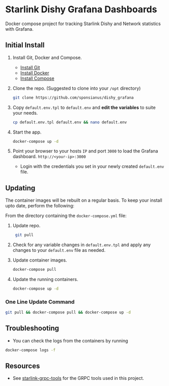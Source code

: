 # Starlink Dishy Grafana Dashboards

Docker compose project for tracking Starlink Dishy and Network statistics with Grafana.

## Initial Install

1. Install Git, Docker and Compose.
    - [Install Git](https://git-scm.com/book/en/v2/Getting-Started-Installing-Git)
    - [Install Docker](https://docs.docker.com/get-docker)
    - [Install Compose](https://docs.docker.com/compose/install)

1. Clone the repo. (Suggested to clone into your `/opt` directory)

   ```bash
   git clone https://github.com/sponsianus/dishy_grafana
    ```

1. Copy `default.env.tpl` to `default.env` and **edit the variables** to suite your needs.

   ```bash
   cp default.env.tpl default.env && nano default.env
   ```

1. Start the app.

   ```bash
   docker-compose up -d
   ```

1. Point your browser to your hosts `IP` and port `3000` to load the Grafana dashboard. `http://<your-ip>:3000`

   - Login with the credentials you set in your newly created `default.env` file.

## Updating

The container images will be rebuilt on a regular basis. To keep your install upto date, perform the following:

From the directory containing the `docker-compose.yml` file:

1. Update repo.

   ```bash
    git pull
   ```

1. Check for any variable changes in `default.env.tpl` and apply any changes to your `default.env` file as needed.

1. Update container images.

   ```bash
   docker-compose pull
   ```

1. Update the running containers.

   ```bash
   docker-compose up -d
   ```

### One Line Update Command

```bash
git pull && docker-compose pull && docker-compose up -d
```

## Troubleshooting

- You can check the logs from the containers by running

```bash
docker-compose logs -f
```

## Resources

- See [starlink-grpc-tools](https://github.com/sparky8512/starlink-grpc-tools) for the GRPC tools used in this project.
